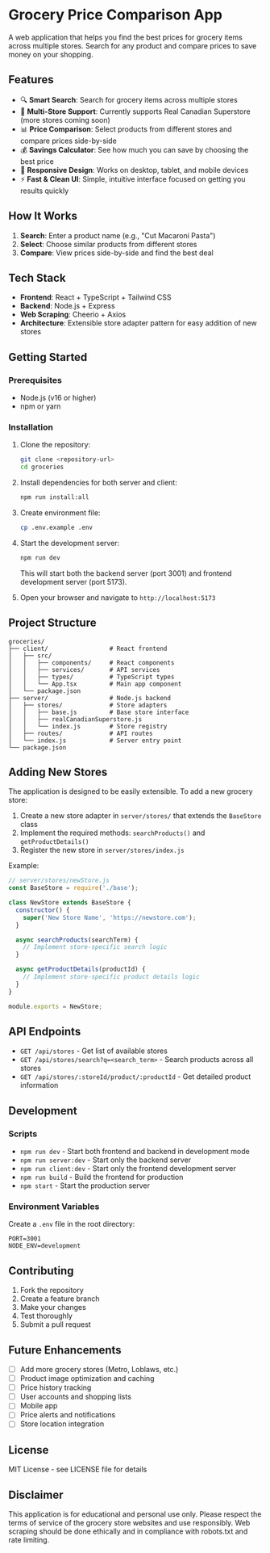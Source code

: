 # Grocery Price Comparison App

A web application that helps you find the best prices for grocery items across multiple stores. Search for any product and compare prices to save money on your shopping.

## Features

- 🔍 **Smart Search**: Search for grocery items across multiple stores
- 🏪 **Multi-Store Support**: Currently supports Real Canadian Superstore (more stores coming soon)
- 📊 **Price Comparison**: Select products from different stores and compare prices side-by-side
- 💰 **Savings Calculator**: See how much you can save by choosing the best price
- 📱 **Responsive Design**: Works on desktop, tablet, and mobile devices
- ⚡ **Fast & Clean UI**: Simple, intuitive interface focused on getting you results quickly

## How It Works

1. **Search**: Enter a product name (e.g., "Cut Macaroni Pasta")
2. **Select**: Choose similar products from different stores
3. **Compare**: View prices side-by-side and find the best deal

## Tech Stack

- **Frontend**: React + TypeScript + Tailwind CSS
- **Backend**: Node.js + Express
- **Web Scraping**: Cheerio + Axios
- **Architecture**: Extensible store adapter pattern for easy addition of new stores

## Getting Started

### Prerequisites

- Node.js (v16 or higher)
- npm or yarn

### Installation

1. Clone the repository:
   ```bash
   git clone <repository-url>
   cd groceries
   ```

2. Install dependencies for both server and client:
   ```bash
   npm run install:all
   ```

3. Create environment file:
   ```bash
   cp .env.example .env
   ```

4. Start the development server:
   ```bash
   npm run dev
   ```

   This will start both the backend server (port 3001) and frontend development server (port 5173).

5. Open your browser and navigate to `http://localhost:5173`

## Project Structure

```
groceries/
├── client/                 # React frontend
│   ├── src/
│   │   ├── components/     # React components
│   │   ├── services/       # API services
│   │   ├── types/          # TypeScript types
│   │   └── App.tsx         # Main app component
│   └── package.json
├── server/                 # Node.js backend
│   ├── stores/             # Store adapters
│   │   ├── base.js         # Base store interface
│   │   ├── realCanadianSuperstore.js
│   │   └── index.js        # Store registry
│   ├── routes/             # API routes
│   └── index.js            # Server entry point
└── package.json
```

## Adding New Stores

The application is designed to be easily extensible. To add a new grocery store:

1. Create a new store adapter in `server/stores/` that extends the `BaseStore` class
2. Implement the required methods: `searchProducts()` and `getProductDetails()`
3. Register the new store in `server/stores/index.js`

Example:
```javascript
// server/stores/newStore.js
const BaseStore = require('./base');

class NewStore extends BaseStore {
  constructor() {
    super('New Store Name', 'https://newstore.com');
  }

  async searchProducts(searchTerm) {
    // Implement store-specific search logic
  }

  async getProductDetails(productId) {
    // Implement store-specific product details logic
  }
}

module.exports = NewStore;
```

## API Endpoints

- `GET /api/stores` - Get list of available stores
- `GET /api/stores/search?q=<search_term>` - Search products across all stores
- `GET /api/stores/:storeId/product/:productId` - Get detailed product information

## Development

### Scripts

- `npm run dev` - Start both frontend and backend in development mode
- `npm run server:dev` - Start only the backend server
- `npm run client:dev` - Start only the frontend development server
- `npm run build` - Build the frontend for production
- `npm start` - Start the production server

### Environment Variables

Create a `.env` file in the root directory:

```
PORT=3001
NODE_ENV=development
```

## Contributing

1. Fork the repository
2. Create a feature branch
3. Make your changes
4. Test thoroughly
5. Submit a pull request

## Future Enhancements

- [ ] Add more grocery stores (Metro, Loblaws, etc.)
- [ ] Product image optimization and caching
- [ ] Price history tracking
- [ ] User accounts and shopping lists
- [ ] Mobile app
- [ ] Price alerts and notifications
- [ ] Store location integration

## License

MIT License - see LICENSE file for details

## Disclaimer

This application is for educational and personal use only. Please respect the terms of service of the grocery store websites and use responsibly. Web scraping should be done ethically and in compliance with robots.txt and rate limiting.
